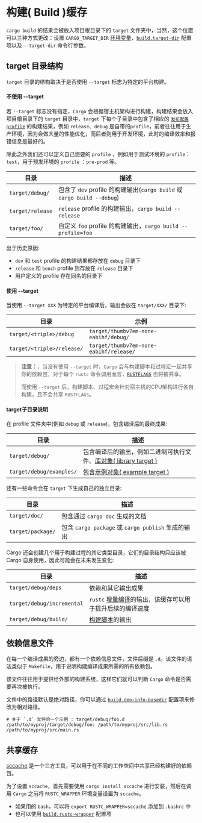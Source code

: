 # 构建( Build )缓存
`cargo build` 的结果会被放入项目根目录下的 `target` 文件夹中，当然，这个位置可以三种方式更改：设置 `CARGO_TARGET_DIR` [环境变量](https://course.rs/cargo/reference/env.html)、[`build.target-dir`](https://course.rs/cargo/reference/configuration.html#buildtarget-dir) 配置项以及 `--target-dir` 命令行参数。

## target 目录结构
`target` 目录的结构取决于是否使用 `--target` 标志为特定的平台构建。

#### 不使用 --target
若 `--target` 标志没有指定，`Cargo` 会根据宿主机架构进行构建，构建结果会放入项目根目录下的 `target` 目录中，`target` 下每个子目录中包含了相应的 [`发布配置profile`](cargo/reference/profile.md) 的构建结果，例如 `release`、`debug` 是自带的`profile`，前者往往用于生产环境，因为会做大量的性能优化，而后者则用于开发环境，此时的编译效率和报错信息是最好的。

除此之外我们还可以定义自己想要的 `profile` ，例如用于测试环境的 `profile`： `test`，用于预发环境的 `profile` ：`pre-prod` 等。

| 目录 | 描述 |
| --- | --- |
| `target/debug/` | 包含了 `dev` profile 的构建输出(`cargo build` 或 `cargo build --debug`) |
| `target/release` | `release` profile 的构建输出，`cargo build --release` |
| `target/foo/` | 自定义 `foo` profile 的构建输出，`cargo build --profile=foo`|

出于历史原因:

- `dev` 和 `test` profile 的构建结果都存放在 `debug` 目录下
- `release` 和 `bench` profile 则存放在 `release` 目录下
- 用户定义的 profile 存在同名的目录下

#### 使用 --target
当使用 `--target XXX` 为特定的平台编译后，输出会放在 `target/XXX/` 目录下:

| 目录 | 示例 |
| --- | --- |
| `target/<triple>/debug` | `target/thumbv7em-none-eabihf/debug/` |
| `target/<triple>/release/` | `target/thumbv7em-none-eabihf/release/` |


> **注意：**，当没有使用 `--target` 时，`Cargo` 会与构建脚本和过程宏一起共享你的依赖包，对于每个 `rustc` 命令调用而言，[`RUSTFLAGS`](https://course.rs/cargo/reference/configuration.md#buildrustflags) 也将被共享。
>
> 而使用 `--target` 后，构建脚本、过程宏会针对宿主机的CPU架构进行各自构建，且不会共享 `RUSTFLAGS`。

#### target子目录说明
在 profile 文件夹中(例如 `debug` 或 `release`)，包含编译后的最终成果:

| 目录 | 描述 |
| --- | --- |
| `target/debug/` | 包含编译后的输出，例如二进制可执行文件、[库对象( library target )](https://course.rs/cargo/reference/manifest/cargo-target.html#library) |
| `target/debug/examples/`  | 包含[示例对象( example target )](cargo/reference/manifest/cargo-target.html#examples) |

还有一些命令会在 `target` 下生成自己的独立目录:

| 目录 | 描述 |
| --- | --- |
| `target/doc/` |  包含通过 `cargo doc` 生成的文档 |
| `target/package/` | 包含 `cargo package` 或 `cargo publish` 生成的输出 | 

Cargo 还会创建几个用于构建过程的其它类型目录，它们的目录结构只应该被 Cargo 自身使用，因此可能会在未来发生变化:

| 目录 | 描述 |
| --- | --- |
| `target/debug/deps` | 依赖和其它输出成果 |
| `target/debug/incremental` | `rustc` [增量编译](https://course.rs/cargo/reference/profile.html#incremental)的输出，该缓存可以用于提升后续的编译速度 | 
| `target/debug/build/` | [构建脚本](https://course.rs/cargo/reference/build-script/intro.html)的输出 |

## 依赖信息文件
在每一个编译成果的旁边，都有一个依赖信息文件，文件后缀是 `.d`。该文件的语法类似于 `Makefile`，用于说明构建编译成果所需的所有依赖包。

该文件往往用于提供给外部的构建系统，这样它们就可以判断 `Cargo` 命令是否需要再次被执行。

文件中的路径默认是绝对路径，你可以通过 [`build.dep-info-basedir`](https://course.rs/cargo/reference/configuration.html#builddep-info-basedir) 配置项来修改为相对路径。

```shell
# 关于 `.d` 文件的一个示例 : target/debug/foo.d
/path/to/myproj/target/debug/foo: /path/to/myproj/src/lib.rs /path/to/myproj/src/main.rs
```

## 共享缓存
[sccache](https://github.com/mozilla/sccache) 是一个三方工具，可以用于在不同的工作空间中共享已经构建好的依赖包。

为了设置 `sccache`，首先需要使用 `cargo install sccache` 进行安装，然后在调用 `Cargo` 之前将 `RUSTC_WRAPPER` 环境变量设置为 `sccache`。

- 如果用的 `bash`，可以将 `export RUSTC_WRAPPER=sccache` 添加到 `.bashrc` 中
- 也可以使用 [`build.rustc-wrapper`](https://course.rs/cargo/reference/configuration.html#buildrustc-wrapper) 配置项

